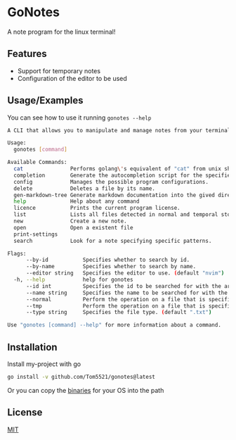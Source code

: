 # GoNotes

A note program for the linux terminal!

## Features

- Support for temporary notes
- Configuration of the editor to be used

## Usage/Examples

You can see how to use it running `gonotes --help`

```bash
A CLI that allows you to manipulate and manage notes from your terminal using your favorite editor.

Usage:
  gonotes [command]

Available Commands:
  cat               Performs golang\'s equivalent of "cat" from unix shells to the file.
  completion        Generate the autocompletion script for the specified shell
  config            Manages the possible program configurations.
  delete            Deletes a file by its name.
  gen-markdown-tree Generate markdown documentation into the gived directory.
  help              Help about any command
  licence           Prints the current program license.
  list              Lists all files detected in normal and temporal storage.
  new               Create a new note.
  open              Open a existent file
  print-settings
  search            Look for a note specifying specific patterns.

Flags:
      --by-id           Specifies whether to search by id.
      --by-name         Specifies whether to search by name.
      --editor string   Specifies the editor to use. (default "nvim")
  -h, --help            help for gonotes
      --id int          Specifies the id to be searched for with the argument. (default -1)
      --name string     Specifies the name to be searched for with the argument.
      --normal          Perform the operation on a file that is specifically located in a normal directory.
      --tmp             Perform the operation on a file that is specifically located in the temporary directory.
      --type string     Specifies the file type. (default ".txt")

Use "gonotes [command] --help" for more information about a command.
```

## Installation

Install my-project with go

```bash
go install -v github.com/Tom5521/gonotes@latest
```

Or you can copy the [binaries](https://github.com/Tom5521/GoNotes/releases/latest) for your OS into the path

## License

[MIT](https://choosealicense.com/licenses/mit/)
